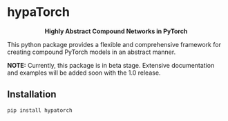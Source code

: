 # hypaTorch
<p align="center">
<b>Highly Abstract Compound Networks in PyTorch</b>
</p>

This python package provides a flexible and comprehensive framework for creating compound PyTorch models in an abstract manner.

<b>NOTE:</b> Currently, this package is in beta stage. Extensive documentation and examples will be added soon with the 1.0 release.


## Installation

```bash
pip install hypatorch
```